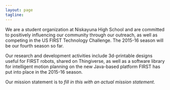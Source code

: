 ```yaml
---
layout: page
tagline:
---
```


We are a student organization at Niskayuna High School and are committed to 
positively influencing our community through our outreach, as well as competing
in the US FIRST Technology Challenge. The 2015-16 season will be our fourth season so far.

Our research and development activities include 3d-printable designs useful for FIRST robots, shared
on Thingiverse, as well as a software library for intelligent motion planning on the new Java-based
platform FIRST has put into place in the 2015-16 season.

Our mission statement is to *fill in this with an actual mission statement*.
